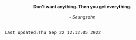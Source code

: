
<div align="center"><b><span>Don't want anything. Then you get everything.</span></b><br><br><i> - Seungsahn</i></div>
<br><br><kbd>Last updated:Thu Sep 22 12:12:05 2022</kbd>